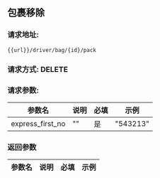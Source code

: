 ## 包裹移除
### 请求地址:
```
{{url}}/driver/bag/{id}/pack
```
### 请求方式: DELETE  
### 请求参数:  

|参数名|说明|必填|示例|  
 |---|---|---|---|  
|express_first_no|""|是|"543213"|  
### 返回参数  

|参数名|说明|必填|示例|  
 |---|---|---|---|  
